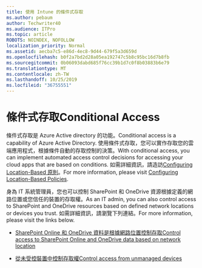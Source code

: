 ```yaml
---
title: 使用 Intune 的條件式存取
ms.author: pebaum
author: Techwriter40
ms.audience: ITPro
ms.topic: article
ROBOTS: NOINDEX, NOFOLLOW
localization_priority: Normal
ms.assetid: aecba7c5-e86d-4ec8-9d44-679f5a3d659d
ms.openlocfilehash: b0f2a7bd2d28a05ea192747c5b8c95bc16d7b8fb
ms.sourcegitcommit: 0b06093dabd685f76cc39b1d7c0f8b03883b6e79
ms.translationtype: MT
ms.contentlocale: zh-TW
ms.lasthandoff: 10/25/2019
ms.locfileid: "36755551"
---
```

# <a name="conditional-access"></a><span data-ttu-id="1278b-102">條件式存取</span><span class="sxs-lookup"><span data-stu-id="1278b-102">Conditional Access</span></span>

<span data-ttu-id="1278b-103">條件式存取是 Azure Active directory 的功能。</span><span class="sxs-lookup"><span data-stu-id="1278b-103">Conditional access is a capability of Azure Active Directory.</span></span> <span data-ttu-id="1278b-104">使用條件式存取，您可以實作存取您的雲端應用程式，根據條件自動的存取控制的決策。</span><span class="sxs-lookup"><span data-stu-id="1278b-104">With conditional access, you can implement automated access control decisions for accessing your cloud apps that are based on conditions.</span></span> <span data-ttu-id="1278b-105">如需詳細資訊，請造訪[Configuring Location-Based 原則](https://docs.microsoft.com/azure/active-directory/conditional-access/overview)。</span><span class="sxs-lookup"><span data-stu-id="1278b-105">For more information, please visit [Configuring Location-Based Policies](https://docs.microsoft.com/azure/active-directory/conditional-access/overview).</span></span>

<span data-ttu-id="1278b-106">身為 IT 系統管理員，您也可以控制 SharePoint 和 OneDrive 資源根據定義的網路位置或您信任的裝置的存取權。</span><span class="sxs-lookup"><span data-stu-id="1278b-106">As an IT admin, you can also control access to SharePoint and OneDrive resources based on defined network locations or devices you trust.</span></span> <span data-ttu-id="1278b-107">如需詳細資訊，請瀏覽下列連結。</span><span class="sxs-lookup"><span data-stu-id="1278b-107">For more information, please visit the links below.</span></span>

- [<span data-ttu-id="1278b-108">SharePoint Online 和 OneDrive 資料是根據網路位置控制存取</span><span class="sxs-lookup"><span data-stu-id="1278b-108">Control access to SharePoint Online and OneDrive data based on network location</span></span>](https://docs.microsoft.com/sharepoint/control-access-based-on-network-location)

- [<span data-ttu-id="1278b-109">從未受控裝置中控制存取權</span><span class="sxs-lookup"><span data-stu-id="1278b-109">Control access from unmanaged devices</span></span>](https://docs.microsoft.com/sharepoint/control-access-from-unmanaged-devices)

